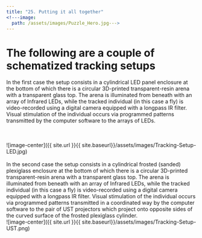 ```yaml
---
title: "25. Putting it all together"
<!---image: 
  path: /assets/images/Puzzle_Hero.jpg--->
---
```


<!--- # General concepts --->

# The following are a couple of schematized tracking setups
In the first case the setup consists in a cylindrical LED panel enclosure at the bottom of which there is a circular 3D-printed transparent-resin arena with a transparent glass top. The arena is illuminated from beneath with an array of Infrared LEDs, while the tracked individual (in this case a fly) is video-recorded using a digital camera equipped with a longpass IR filter. Visual stimulation of the individual occurs via programmed patterns transmitted by the computer software to the arrays of LEDs.

<br />
<br />
![image-center]({{ site.url }}{{ site.baseurl}}/assets/images/Tracking-Setup-LED.jpg)
<br />
<br />
In the second case the setup consists in a cylindrical frosted (sanded) plexiglass enclosure at the bottom of which there is a circular 3D-printed transparent-resin arena with a transparent glass top. The arena is illuminated from beneath with an array of Infrared LEDs, while the tracked individual (in this case a fly) is video-recorded using a digital camera equipped with a longpass IR filter. Visual stimulation of the individual occurs via programmed patterns transmitted in a coordinated way by the computer software to the pair of UST projectors which project onto opposite sides of the curved surface of the frosted plexiglass cylinder.

<br />
![image-center]({{ site.url }}{{ site.baseurl}}/assets/images/Tracking-Setup-UST.png)

